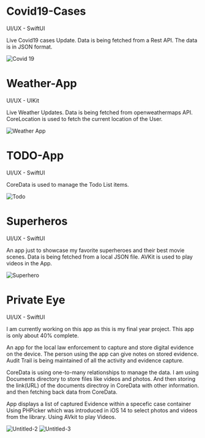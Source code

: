 # Covid19-Cases

UI/UX - SwiftUI

Live Covid19 cases Update.
Data is being fetched from a Rest API. 
The data is in JSON format.

![Covid 19](https://user-images.githubusercontent.com/50924430/118238152-c3ae6a80-b4b5-11eb-96ac-338b06a48ff8.png)

# Weather-App

UI/UX - UIKit

Live Weather Updates.
Data is being fetched from openweathermaps API. 
CoreLocation is used to fetch the current location of the User.

![Weather App](https://user-images.githubusercontent.com/50924430/118238764-9b733b80-b4b6-11eb-9cb0-b2839aee6ffc.png)

# TODO-App

UI/UX - SwiftUI

CoreData is used to manage the Todo List items. 

![Todo](https://user-images.githubusercontent.com/50924430/118241910-53561800-b4ba-11eb-81d8-28336e0bf7a7.png)

# Superheros

UI/UX - SwiftUI

An app just to showcase my favorite superheroes and their best movie scenes. 
Data is being fetched from a local JSON file.
AVKit is used to play videos in the App.

![Superhero](https://user-images.githubusercontent.com/50924430/118241726-1b4ed500-b4ba-11eb-8dcc-63e4d622e328.png)

# Private Eye

UI/UX - SwiftUI

I am currently working on this app as this is my final year project.
This app is only about 40% complete.

An app for the local law enforcement to capture and store digital evidence on the device. 
The person using the app can give notes on stored evidence.
Audit Trail is being maintained of all the activity and evidence capture.

CoreData is using one-to-many relationships to manage the data. 
I am using Documents directory to store files like videos and photos. And then storing the link(URL) of the documents directroy in CoreData with other information. and then fetching back data from CoreData.

App displays a list of captured Evidence within a specefic case container
Using PHPicker which was introduced in iOS 14 to select photos and videos from the library. 
Using AVkit to play Videos.

![Untitled-2](https://user-images.githubusercontent.com/50924430/118348005-f5cad580-b564-11eb-9f60-59696fee83ce.png)
![Untitled-3](https://user-images.githubusercontent.com/50924430/118352875-75ff3400-b581-11eb-95eb-2d4872ae2349.png)







